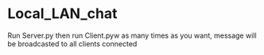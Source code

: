 # Local_LAN_chat
Run Server.py then run Client.pyw as many times as you want, message will be broadcasted to all clients connected
